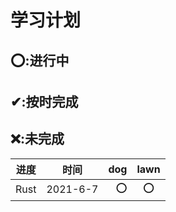 # 学习计划
## ⭕:进行中
## ✔:按时完成
## ❌:未完成
| 进度       | 时间     |    dog    |  lawn   |
| --------   |---       |    -----: |  :----: |
| Rust       | 2021-6-7 |      ⭕  |     ⭕ |